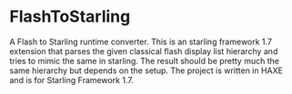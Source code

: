 # FlashToStarling
A Flash to Starling runtime converter. This is an starling framework 1.7 extension that parses the given classical flash display list hierarchy and tries to mimic the same in starling. The result should be pretty much the same hierarchy but depends on the setup. The project is written in HAXE and is for Starling Framework 1.7.
